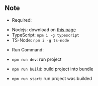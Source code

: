 ## Note

- Required:

* Nodejs: download on [this page](https://nodejs.org)
* TypeScript: `npm i -g typescript`
* TS-Node: `npm i -g ts-node`

- Run Command:

- `npm run dev`: run project
- `npm run build`: build project into bundle
- `npm run start`: run project was builded
